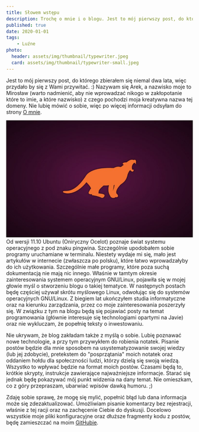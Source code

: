 ```yaml
---
title: Słowem wstępu
description: Trochę o mnie i o blogu. Jest to mój pierwszy post, do którego zbierałem się niemal dwa lata, więc przydało by się z Wami przywitać...
published: true
date: 2020-01-01
tags:
    - Luźne
photo: 
  header: assets/img/thumbnail/typewriter.jpeg
  card: assets/img/thumbnail/typewriter-small.jpeg
---
```


Jest to mój pierwszy post, do którego zbierałem się niemal dwa lata, więc przydało by się z Wami przywitać. :) Nazywam się Arek, a nazwisko moje to Mirosław (warto nadmienić, aby nie wprowadzać nikogo w zakłopotanie które to imie, a które nazwisko) z czego pochodzi moja kreatywna nazwa tej domeny. Nie lubię mówić o sobie, więc po więcej informacji odsyłam do strony [O mnie](about).   

![Oneiric Ocelot](assets/img/posts/linux/Oneiric_Ocelot_c-768x480.jpg  "Oneiric Ocelot")  
Od wersji 11.10 Ubuntu (Oniryczny Ocelot) poznaje świat systemu operacyjnego z pod znaku pingwina. Szczególnie upodobałem sobie programy uruchamiane w terminalu. Niestety wydaje mi się, mało jest artykułów w internecie (zwłaszcza po polsku), które łatwo wprowadzałyby do ich użytkowania. Szczególnie małe programy, które poza suchą dokumentacją nie mają nic innego. Właśnie w tamtym okresie zainteresowania systemem operacyjnym GNU/Linux, pojawiła się w mojej głowie myśl o stworzeniu blogu o takiej tematyce. W następnych postach będę częściej używał skrótu myślowego Linux, odwołując się do systemów operacyjnych GNU/Linux. Z biegiem lat ukończyłem studia informatyczne oraz na kierunku zarządzania, przez co moje zainteresowania poszerzyły się. W związku z tym na blogu będą się pojawiać posty na temat programowania (głównie interesuje się technologiami opartymi na Javie) oraz nie wykluczam, że popełnię teksty o inwestowaniu.

Nie ukrywam, że blog zakładam także z myślą o sobie. Lubię poznawać nowe technologie, a przy tym przywykłem do robienia notatek. Pisanie postów będzie dla mnie sposobem na usystematyzowanie swojej wiedzy (lub jej zdobycie), pretekstem do "posprzątania" moich notatek oraz oddaniem hołdu dla społeczności ludzi, którzy dzielą się swoją wiedzą. 
Wszystko to wpływać będzie na format moich postów. Czasami będą to, krótkie skrypty, instrukcje zawierające najważniejsze informacje. Starać się jednak będę pokazywać mój punkt widzenia na dany temat. Nie omieszkam, co z góry przepraszam, ubarwiać wpisów dawką humoru. ;)

Zdaję sobie sprawę, że mogę się mylić, popełnić błąd lub dana informacja może się zdezaktualizować. Umożliwiam pisanie komentarzy bez rejestracji, właśnie z tej racji oraz na zachęcenie Ciebie do dyskusji. 
Docelowo wszystkie moje pliki konfiguracyjne oraz dłuższe fragmenty kodu z postów, będę zamieszczać na moim [GitHubie](https://github.com/amiroslaw). 

